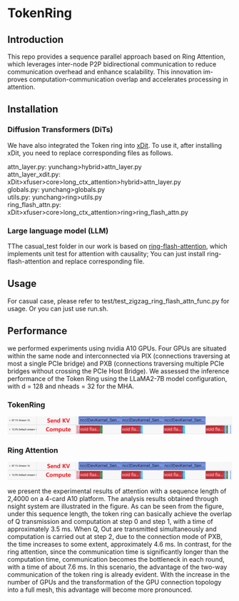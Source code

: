 # TokenRing

## Introduction
This repo provides a sequence parallel approach based on Ring Attention, which leverages inter-node P2P bidirectional communication to reduce communication overhead and enhance scalability. This innovation im-
proves computation-communication overlap and accelerates processing in attention.

## Installation
### Diffusion Transformers (DiTs)
We have also integrated the Token ring into [xDit](https://github.com/xdit-project/xDiT). To use it, after installing xDit, you need to replace corresponding files as follows.

attn_layer.py: yunchang>hybrid>attn_layer.py  
attn_layer_xdit.py: xDit>xfuser>core>long_ctx_attention>hybrid>attn_layer.py  
globals.py: yunchang>globals.py  
utils.py: yunchang>ring>utils.py  
ring_flash_attn.py: xDit>xfuser>core>long_ctx_attention>ring>ring_flash_attn.py

### Large language model (LLM)
TThe casual_test folder in our work is based on [ring-flash-attention](https://github.com/zhuzilin/ring-flash-attention), which implements unit test for attention with causality; You can just install ring-flash-attention and replace corresponding file.

## Usage
For casual case, please refer to test/test_zigzag_ring_flash_attn_func.py for usage. Or you can just use run.sh.

## Performance
we performed experiments using nvidia A10 GPUs. Four GPUs are situated within the same node and interconnected via PIX (connections traversing at most a single PCIe bridge) and PXB (connections traversing multiple PCIe bridges without crossing the PCIe Host Bridge). We assessed the inference performance of the Token Ring using the LLaMA2-7B model configuration, with d = 128 and nheads = 32 for the MHA.

### TokenRing
![TokenRing](media/token_ring_a10_24000.png)

### Ring Attention
![RingAttention](media/ring_attn_a10_24000.png)


we present the experimental results of attention with a sequence length of 2,4000 on a 4-card A10 platform. The analysis results obtained through nsight system are illustrated in the figure. As can be seen from the figure, under this sequence length, the token ring can basically achieve the overlap of Q transmission and computation at step 0 and step 1, with a time of approximately 3.5 ms. When Q, Out are transmitted simultaneously and computation is carried out at step 2, due to the connection mode of PXB, the time increases to some extent, approximately 4.6 ms. In contrast, for the ring attention, since the communication time is significantly longer than the computation time, communication becomes the bottleneck in each round, with a time of about 7.6 ms. In this scenario, the advantage of the two-way communication of the token ring is already evident. With the increase in the number of GPUs and the transformation of the GPU connection topology into a full mesh, this advantage will become more pronounced.




